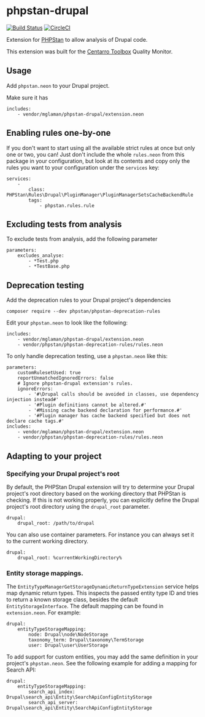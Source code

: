 # phpstan-drupal

[![Build Status](https://travis-ci.com/mglaman/phpstan-drupal.svg?branch=master)](https://travis-ci.com/mglaman/phpstan-drupal) [![CircleCI](https://circleci.com/gh/mglaman/phpstan-drupal.svg?style=svg)](https://circleci.com/gh/mglaman/phpstan-drupal)

Extension for [PHPStan](https://github.com/phpstan/phpstan) to allow analysis of Drupal code.

This extension was built for the [Centarro Toolbox](https://www.centarro.io/products/centarro-toolbox) Quality Monitor.

## Usage

Add `phpstan.neon` to your Drupal project.

Make sure it has

```neon
includes:
	- vendor/mglaman/phpstan-drupal/extension.neon
```

## Enabling rules one-by-one

If you don't want to start using all the available strict rules at once but only one or two, you can! Just don't include
the whole `rules.neon` from this package in your configuration, but look at its contents and copy only the rules you
want to your configuration under the `services` key:

```
services:
	-
		class: PHPStan\Rules\Drupal\PluginManager\PluginManagerSetsCacheBackendRule
		tags:
			- phpstan.rules.rule
```

## Excluding tests from analysis

To exclude tests from analysis, add the following parameter

```
parameters:
	excludes_analyse:
		- *Test.php
		- *TestBase.php
```

## Deprecation testing

Add the deprecation rules to your Drupal project's dependencies

```
composer require --dev phpstan/phpstan-deprecation-rules
```

Edit your `phpstan.neon` to look like the following:

```
includes:
	- vendor/mglaman/phpstan-drupal/extension.neon
	- vendor/phpstan/phpstan-deprecation-rules/rules.neon
```

To only handle deprecation testing, use a `phpstan.neon` like this:

```
parameters:
	customRulesetUsed: true
	reportUnmatchedIgnoredErrors: false
	# Ignore phpstan-drupal extension's rules.
	ignoreErrors:
		- '#\Drupal calls should be avoided in classes, use dependency injection instead#'
		- '#Plugin definitions cannot be altered.#'
		- '#Missing cache backend declaration for performance.#'
		- '#Plugin manager has cache backend specified but does not declare cache tags.#'
includes:
	- vendor/mglaman/phpstan-drupal/extension.neon
	- vendor/phpstan/phpstan-deprecation-rules/rules.neon
```

## Adapting to your project

### Specifying your Drupal project's root

By default, the PHPStan Drupal extension will try to determine your Drupal project's root directory based on the working
directory that PHPStan is checking. If this is not working properly, you can explicitly define the Drupal project's root
directory using the `drupal_root` parameter.

```
drupal:
    drupal_root: /path/to/drupal
```

You can also use container parameters. For instance you can always set it to the current working directory.

```
drupal:
    drupal_root: %currentWorkingDirectory%
```

### Entity storage mappings.

The `EntityTypeManagerGetStorageDynamicReturnTypeExtension` service helps map dynamic return types. This inspects the
passed entity type ID and tries to return a known storage class, besides the default `EntityStorageInterface`. The
default mapping can be found in `extension.neon`. For example:

```
drupal:
	entityTypeStorageMapping:
		node: Drupal\node\NodeStorage
		taxonomy_term: Drupal\taxonomy\TermStorage
		user: Drupal\user\UserStorage
```

To add support for custom entities, you may add the same definition in your project's `phpstan.neon`. See the following
example for adding a mapping for Search API:

```
drupal:
	entityTypeStorageMapping:
		search_api_index: Drupal\search_api\Entity\SearchApiConfigEntityStorage
		search_api_server: Drupal\search_api\Entity\SearchApiConfigEntityStorage
```
